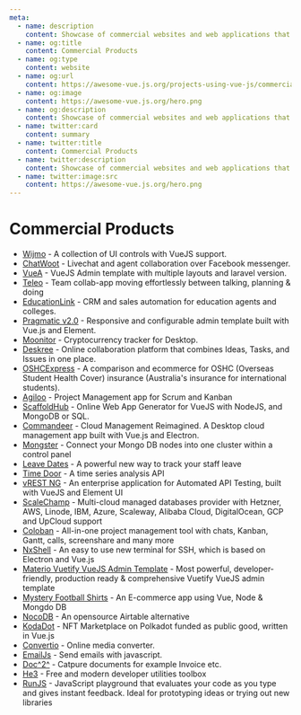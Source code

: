 ```yaml
---
meta:
  - name: description
    content: Showcase of commercial websites and web applications that use Vue.js
  - name: og:title
    content: Commercial Products
  - name: og:type
    content: website
  - name: og:url
    content: https://awesome-vue.js.org/projects-using-vue-js/commercial-products.html
  - name: og:image
    content: https://awesome-vue.js.org/hero.png
  - name: og:description
    content: Showcase of commercial websites and web applications that use Vue.js
  - name: twitter:card
    content: summary
  - name: twitter:title
    content: Commercial Products
  - name: twitter:description
    content: Showcase of commercial websites and web applications that use Vue.js
  - name: twitter:image:src
    content: https://awesome-vue.js.org/hero.png
---
```


# Commercial Products

- [Wijmo](https://wijmo.com/products/wijmo-5/) - A collection of UI controls with VueJS support.
- [ChatWoot](https://www.chatwoot.com/) - Livechat and agent collaboration over Facebook messenger.
- [VueA](https://themeforest.net/item/vuejs-laravel-admin-template/20119122?ref=jyostna&utm_source=awesome-vue.js.org) - VueJS Admin template with multiple layouts and laravel version.
- [Teleo](https://www.teleo.co/?utm_source=awesome-vue.js.org) - Team collab-app moving effortlessly between talking, planning & doing
- [EducationLink](https://geteducation.link/?utm_source=awesome-vue.js.org) - CRM and sales automation for education agents and colleges.
- [Pragmatic v2.0](https://1.envato.market/LYWqL) - Responsive and configurable admin template built with Vue.js and Element.
- [Moonitor](https://moonitor.io/) - Cryptocurrency tracker for Desktop.
- [Deskree](https://deskree.com/) - Online collaboration platform that combines Ideas, Tasks, and Issues in one place.
- [OSHCExpress](https://oshcexpress.com/?utm_source=awesome-vue.js.org) - A comparison and ecommerce for OSHC (Overseas Student Health Cover) insurance (Australia's insurance for international students).
- [Agiloo](https://www.agiloo.com) - Project Management app for Scrum and Kanban
- [ScaffoldHub](https://www.scaffoldhub.io) - Online Web App Generator for VueJS with NodeJS, and MongoDB or SQL.
- [Commandeer](https://getcommandeer.com) - Cloud Management Reimagined. A Desktop cloud management app built with Vue.js and Electron.
- [Mongster](https://github.com/mallgroup/mal-mongster) - Connect your Mongo DB nodes into one cluster within a control panel
- [Leave Dates](https://leavedates.com) - A powerful new way to track your staff leave
- [Time Door](https://timedoor.io) - A time series analysis API
- [vREST NG](https://ng.vrest.io) - An enterprise application for Automated API Testing, built with VueJS and Element UI
- [ScaleChamp](https://www.scalechamp.com) - Multi-cloud managed databases provider with Hetzner, AWS, Linode, IBM, Azure, Scaleway, Alibaba Cloud, DigitalOcean, GCP and UpCloud support
- [Coloban](https://www.coloban.com) - All-in-one project management tool with chats, Kanban, Gantt, calls, screenshare and many more
- [NxShell](https://github.com/nxshell/nxshell) - An easy to use new terminal for SSH, which is based on Electron and Vue.js
- [Materio Vuetify VueJS Admin Template](https://themeselection.com/products/materio-vuetify-vuejs-admin-template/) - Most powerful, developer-friendly, production ready & comprehensive Vuetify VueJS admin template
- [Mystery Football Shirts](https://boxtobox.uk) - An E-commerce app using Vue, Node & Mongdo DB
- [NocoDB](https://github.com/nocodb/nocodb) - An opensource Airtable alternative
- [KodaDot](https://github.com/kodadot/nft-gallery) - NFT Marketplace on Polkadot funded as public good, written in Vue.js
- [Convertio](https://convertio.co/) - Online media converter.
- [EmailJs](https://emailjs.com/) - Send emails with javascript.
- [Doc^2^](https://app.polydocs.io/) - Catpure documents for example Invoice etc.
- [He3](https://he3.app) - Free and modern developer utilities toolbox
- [RunJS](https://runjs.app) - JavaScript playground that evaluates your code as you type and gives instant feedback. Ideal for prototyping ideas or trying out new libraries
